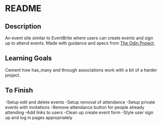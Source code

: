 # README

## Description

An event site similar to EventBrite where users can create events and sign up to attend events. Made with guidance and specs from [The Odin Project](https://www.theodinproject.com/lessons/ruby-on-rails-private-events).

## Learning Goals

Cement how has_many and through associations work with a bit of a harder project.

## To Finish

-Setup edit and delete events
-Setup removal of attendance
-Setup private events with invitations
-Remove attendance button for people already attending
-Add links to users
-Clean up create event form
-Style user sign up and log in pages appropriately